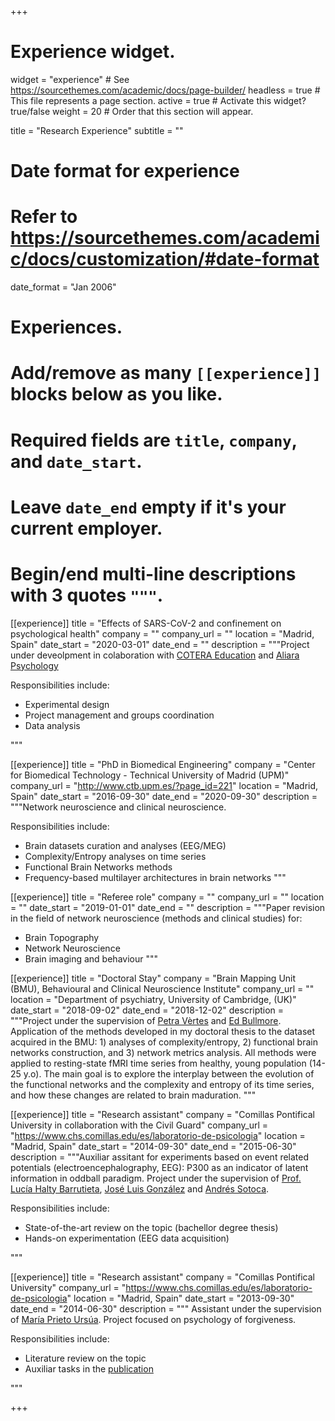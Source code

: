 +++
# Experience widget.
widget = "experience"  # See https://sourcethemes.com/academic/docs/page-builder/
headless = true  # This file represents a page section.
active = true  # Activate this widget? true/false
weight = 20  # Order that this section will appear.

title = "Research Experience"
subtitle = ""

# Date format for experience
#   Refer to https://sourcethemes.com/academic/docs/customization/#date-format
date_format = "Jan 2006"

# Experiences.
#   Add/remove as many `[[experience]]` blocks below as you like.
#   Required fields are `title`, `company`, and `date_start`.
#   Leave `date_end` empty if it's your current employer.
#   Begin/end multi-line descriptions with 3 quotes `"""`.

[[experience]]
  title = "Effects of SARS-CoV-2 and confinement on psychological health"
  company = ""
  company_url = ""
  location = "Madrid, Spain"
  date_start = "2020-03-01"
  date_end = ""
  description = """Project under deveolpment in colaboration with [COTERA Education](https://coteraeducacion.com/) and [Aliara Psychology](http://aliarapsicologia.com/)

  Responsibilities include:
  
  * Experimental design
  * Project management and groups coordination
  * Data analysis 

  """

[[experience]]
  title = "PhD in Biomedical Engineering"
  company = "Center for Biomedical Technology - Technical University of Madrid (UPM)"
  company_url = "http://www.ctb.upm.es/?page_id=221"
  location = "Madrid, Spain"
  date_start = "2016-09-30"
  date_end = "2020-09-30"
  description = """Network neuroscience and clinical neuroscience.

  Responsibilities include:
  
  * Brain datasets curation and analyses (EEG/MEG)
  * Complexity/Entropy analyses on time series 
  * Functional Brain Networks methods
  * Frequency-based multilayer architectures in brain networks
  """

[[experience]]
  title = "Referee role"
  company = ""
  company_url = ""
  location = ""
  date_start = "2019-01-01"
  date_end = ""
  description = """Paper revision in the field of network neuroscience (methods and clinical studies) for:

  * Brain Topography
  * Network Neuroscience
  * Brain imaging and behaviour 
  """

[[experience]]
  title = "Doctoral Stay"
  company = "Brain Mapping Unit (BMU), Behavioural and Clinical Neuroscience Institute"
  company_url = ""
  location = "Department of psychiatry, University of Cambridge, (UK)"
  date_start = "2018-09-02"
  date_end = "2018-12-02"
  description = """Project under the supervision of [Petra Vèrtes](https://www.neuroscience.cam.ac.uk/directory/profile.php?pv226) and [Ed Bullmore](https://www.neuroscience.cam.ac.uk/directory/profile.php?etb23). Application of the methods developed in my doctoral thesis to the dataset acquired in the BMU: 1) analyses of complexity/entropy, 2) functional brain networks construction, and 3) network metrics analysis. All methods were applied to resting-state fMRI time series from healthy, young population (14-25 y.o). The main goal is to explore the interplay between the evolution of the functional networks and the complexity and entropy of its time series, and how these changes are related to brain maduration.
  """

[[experience]]
  title = "Research assistant"
  company = "Comillas Pontifical University in collaboration with the Civil Guard"
  company_url = "https://www.chs.comillas.edu/es/laboratorio-de-psicologia"
  location = "Madrid, Spain"
  date_start = "2014-09-30"
  date_end = "2015-06-30"
  description = """Auxiliar assitant for experiments based on event related potentials (electroencephalography, EEG): P300 as an indicator of latent information in oddball paradigm. Project under the supervision of [Prof. Lucía Halty Barrutieta](https://web.upcomillas.es/profesor/lhalty), [José Luis González](https://www.udima.es/es/profesor/jose-luis-gonzalez-alvarez.html) and [Andrés Sotoca](https://www.udima.es/es/profesor/andres-sotoca-plaza.html).

  Responsibilities include:

  * State-of-the-art review on the topic (bachellor degree thesis)
  * Hands-on experimentation (EEG data acquisition)  

  """

  [[experience]]
  title = "Research assistant"
  company = "Comillas Pontifical University"
  company_url = "https://www.chs.comillas.edu/es/laboratorio-de-psicologia"
  location = "Madrid, Spain"
  date_start = "2013-09-30"
  date_end = "2014-06-30"
  description = """ Assistant under the supervision of [María Prieto Ursúa](https://scholar.google.es/citations?user=Kb8tU-kAAAAJ&hl=es&oi=sra). Project focused on psychology of forgiveness. 

  Responsibilities include:

  * Literature review on the topic
  * Auxiliar tasks in the [publication](http://www.papelesdelpsicologo.es/pdf/2617.pdf) 

  """

+++
